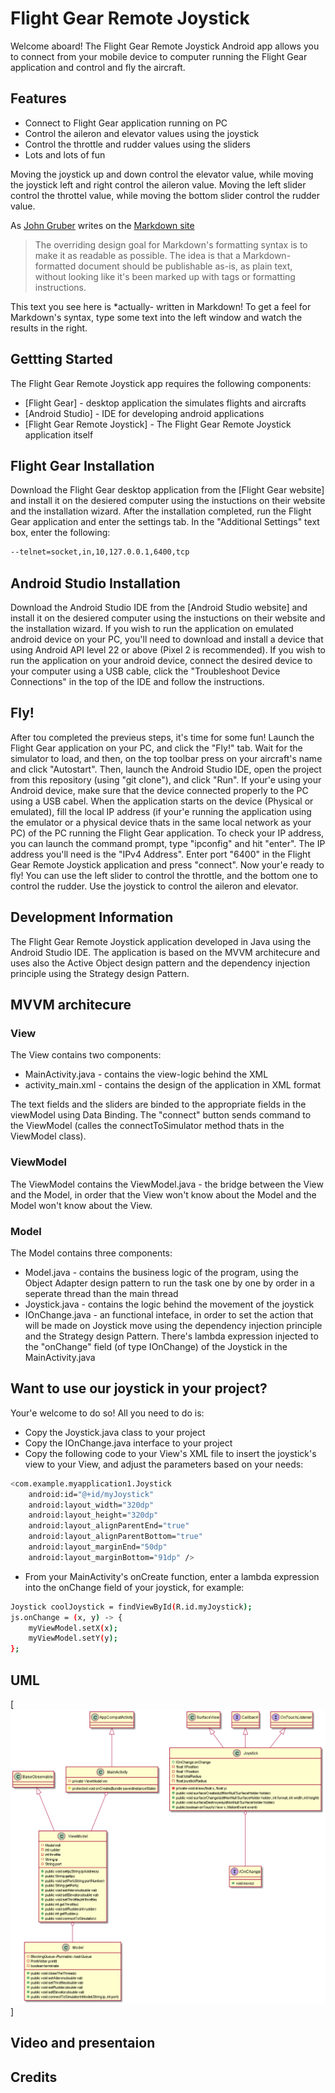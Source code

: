 # Flight Gear Remote Joystick


Welcome aboard! The Flight Gear Remote Joystick Android app allows you to connect from your mobile device to computer running the Flight Gear application and control and fly the aircraft.

## Features

- Connect to Flight Gear application running on PC
- Control the aileron and elevator values using the joystick
- Control the throttle and rudder values using the sliders
- Lots and lots of fun

Moving the joystick up and down control the elevator value, while moving the joystick left and right control the aileron value. Moving the left slider control the throttel value, while moving the bottom slider control the rudder value.

As [John Gruber] writes on the [Markdown site][df1]

> The overriding design goal for Markdown's
> formatting syntax is to make it as readable
> as possible. The idea is that a
> Markdown-formatted document should be
> publishable as-is, as plain text, without
> looking like it's been marked up with tags
> or formatting instructions.

This text you see here is *actually- written in Markdown! To get a feel
for Markdown's syntax, type some text into the left window and
watch the results in the right.

## Gettting Started

The Flight Gear Remote Joystick app requires the following components:

- [Flight Gear] - desktop application the simulates flights and aircrafts
- [Android Studio] - IDE for developing android applications
- [Flight Gear Remote Joystick] - The Flight Gear Remote Joystick application itself

## Flight Gear Installation

Download the Flight Gear desktop application from the [Flight Gear website] and install it on the desiered computer using the instuctions on their website and the installation wizard.
After the installation completed, run the Flight Gear application and enter the settings tab. In the "Additional Settings" text box, enter the following:
```sh
--telnet=socket,in,10,127.0.0.1,6400,tcp
```

## Android Studio Installation
Download the Android Studio IDE from the [Android Studio website] and install it on the desiered computer using the instuctions on their website and the installation wizard.
If you wish to run the application on emulated android device on your PC, you'll need to download and install a device that using Android API level 22 or above (Pixel 2 is recommended).
If you wish to run the application on your android device, connect the desired device to your computer using a USB cable, click the "Troubleshoot Device Connections" in the top of the IDE and follow the instructions.

## Fly!
After tou completed the previeus steps, it's time for some fun!
Launch the Flight Gear application on your PC, and click the "Fly!" tab. Wait for the simulator to load, and then, on the top toolbar press on your aircraft's name and click "Autostart". Then, launch the Android Studio IDE, open the project from this repository (using "git clone"), and click "Run". If your'e using your Android device, make sure that the device connected properly to the PC using a USB cabel. When the application starts on the device (Physical or emulated), fill the local IP address (if your'e running the application using the emulator or a physical device thats in the same local network as your PC) of the PC running the Flight Gear application. To check your IP address, you can launch the command prompt, type "ipconfig" and hit "enter". The IP address you'll need is the "IPv4 Address". Enter port "6400" in the Flight Gear Remote Joystick application and press "connect". Now your'e ready to fly! You can use the left slider to control the throttle, and the bottom one to control the rudder. Use the joystick to control the aileron and elevator.

## Development Information

The Flight Gear Remote Joystick application developed in Java using the Android Studio IDE. The application is based on the MVVM architecure and uses also the Active Object design pattern and the dependency injection principle using the Strategy design Pattern.

## MVVM architecure
### View
The View contains two components:
- MainActivity.java - contains the view-logic behind the XML
- activity_main.xml - contains the design of the application in XML format

The text fields and the sliders are binded to the appropriate fields in the viewModel using Data Binding. The "connect" button sends command to the ViewModel (calles the connectToSimulator method thats in the ViewModel class).

### ViewModel
The ViewModel contains the ViewModel.java - the bridge between the View and the Model, in order that the View won't know about the Model and the Model won't know about the View.

### Model
The Model contains three components:
- Model.java - contains the business logic of the program, using the Object Adapter design pattern to run the task one by one by order in a seperate thread than the main thread
- Joystick.java - contains the logic behind the movement of the joystick
- IOnChange.java - an functional inteface, in order to set the action that will be made on Joystick move using the dependency injection principle and the Strategy design Pattern. There's lambda expression injected to the "onChange" field (of type IOnChange) of the Joystick in the MainActivity.java


## Want to use our joystick in your project?
Your'e welcome to do so! All you need to do is:
- Copy the Joystick.java class to your project
- Copy the IOnChange.java interface to your project
- Copy the following code to your View's XML file to insert the joystick's view to your View, and adjust the parameters based on your needs:
```sh
<com.example.myapplication1.Joystick
    android:id="@+id/myJoystick"
    android:layout_width="320dp"
    android:layout_height="320dp"
    android:layout_alignParentEnd="true"
    android:layout_alignParentBottom="true"
    android:layout_marginEnd="50dp"
    android:layout_marginBottom="91dp" />
```
- From your MainActivity's onCreate function, enter a lambda expression into the onChange field of your joystick, for example:
```sh
Joystick coolJoystick = findViewById(R.id.myJoystick);
js.onChange = (x, y) -> {
    myViewModel.setX(x);
    myViewModel.setY(y);
};
```

## UML

[![UML](https://github.com/Ellakh/FlightGearJoystickApp/blob/master/app/src/main/java/com/example/myapplication1/UML.png)]

## Video and presentaion


## Credits



[//]: # (These are reference links used in the body of this note and get stripped out when the markdown processor does its job. There is no need to format nicely because it shouldn't be seen. Thanks SO - http://stackoverflow.com/questions/4823468/store-comments-in-markdown-syntax)

   [dill]: <https://github.com/joemccann/dillinger>
   [git-repo-url]: <https://github.com/joemccann/dillinger.git>
   [john gruber]: <http://daringfireball.net>
   [df1]: <http://daringfireball.net/projects/markdown/>
   [markdown-it]: <https://github.com/markdown-it/markdown-it>
   [Ace Editor]: <http://ace.ajax.org>
   [node.js]: <http://nodejs.org>
   [Twitter Bootstrap]: <http://twitter.github.com/bootstrap/>
   [jQuery]: <http://jquery.com>
   [@tjholowaychuk]: <http://twitter.com/tjholowaychuk>
   [express]: <http://expressjs.com>
   [AngularJS]: <http://angularjs.org>
   [Gulp]: <http://gulpjs.com>

   [PlDb]: <https://github.com/joemccann/dillinger/tree/master/plugins/dropbox/README.md>
   [PlGh]: <https://github.com/joemccann/dillinger/tree/master/plugins/github/README.md>
   [PlGd]: <https://github.com/joemccann/dillinger/tree/master/plugins/googledrive/README.md>
   [PlOd]: <https://github.com/joemccann/dillinger/tree/master/plugins/onedrive/README.md>
   [PlMe]: <https://github.com/joemccann/dillinger/tree/master/plugins/medium/README.md>
   [PlGa]: <https://github.com/RahulHP/dillinger/blob/master/plugins/googleanalytics/README.md>
